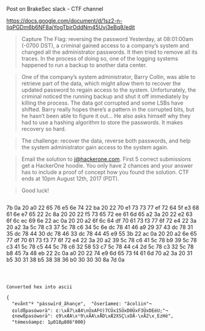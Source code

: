 Post on BrakeSec slack - CTF channel

https://docs.google.com/document/d/1sz2-n-IiqPGDm6b6NF8ajYogTbirOddNm45Uvj3eBq8/edit

> Capture The Flag: reversing the password
> Yesterday, at 08:01:00am (-0700 DST), a criminal gained access to a company’s system and changed all the administrator passwords. It  then tried to remove all its traces. In the process of doing so, one of the logging systems happened to run a backup to another data  center.

> One of the company’s system administrator, Barry Collin, was able to retrieve part of the data, which might allow them to recover the updated password to regain access to the system. Unfortunately, the criminal noticed the running backup and shut it off immediately by killing the process. The data got corrupted and some LSBs have shifted. Barry really hopes there’s a pattern in the corrupted bits, but he hasn’t been able to figure it out… He also asks himself why they had to use a hashing algorithm to store the passwords. It makes recovery so hard.

> The challenge: recover the data, reverse both passwords, and help the system administrator gain access to the system again.

> Email the solution to j@hackerone.com. First 5 correct submissions get a HackerOne hoodie. You only have 2 chances and your answer has to include a proof of concept how you found the solution. CTF ends at 10pm August 12th, 2017 (PDT).

> Good luck!

> ```
7b 0a 20 a0 22 65 76 e5
6e 74 22 ba 20 22 70 e1
73 73 77 ef 72 64 5f e3
68 61 6e e7 65 22 2c 8a
20 20 22 f5 73 65 72 ee
61 6d 65 a2 3a 20 22 e2
63 6f 6c ec 69 6e 22 ac
0a 20 20 a2 6f 6c 64 df
70 61 73 f3 77 6f 72 e4
22 3a 20 a2 3a 5c 78 c3
37 5c 78 c6 34 5c 6e dc
78 41 46 a9 29 37 43 dc
78 31 35 dc 78 44 30 dc
78 46 33 dc 78 44 45 e9
55 3b 22 ac 0a 20 20 a2
6e 65 77 df 70 61 73 f3
77 6f 72 e4 22 3a 20 a2
39 5c 78 c6 41 5c 78 b9
39 5c 78 c3 41 5c 78 c5
44 5c 78 c6 32 58 53 c7
5c 78 44 c4 2d 5c 78 c3
32 5c 78 b8 45 7a 48 eb
22 2c 0a a0 20 22 74 e9
6d 65 73 f4 61 6d 70 a2
3a 20 31 b5 30 31 38 b5
38 38 36 b0 30 30 30 8a
7d 0a
```



Converted hex into ascii

{
  "evånt"º "pásswïrd_ãhançe",  "õserîame¢: "âcolìin"¬
  ¢oldßpasóworä": ¢:\xÃ7\xÆ4\nÜxAF©)7CÜx15ÜxD0ÜxF3ÜxDEéU;"¬
  ¢newßpasóworä": ¢9\xÆA\x¹9\xÃA\xÅD\xÆ2XSÇ\xDÄ-\xÃ2\x¸EzHë",
  "témesôamp¢: 1µ018µ886°000}




